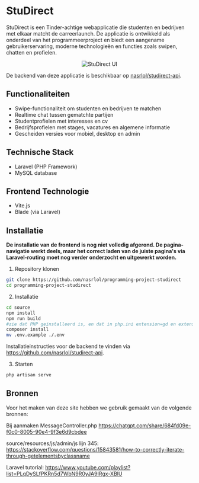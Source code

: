 # StuDirect

StuDirect is een Tinder-achtige webapplicatie die studenten en bedrijven met elkaar matcht de carreerlaunch. 
De applicatie is ontwikkeld als onderdeel van het programmeerproject en biedt een aangename gebruikerservaring, moderne technologieën en functies zoals swipen, chatten en profielen.

<p align="center">
  <img src="https://github.com/user-attachments/assets/8a2230b3-5fd6-4c3a-99ef-2bc7d66b84d1" alt="StuDirect UI">
</p>

De backend van deze applicatie is beschikbaar op [nasrlol/studirect-api](https://github.com/nasrlol/studirect-api).

## Functionaliteiten

- Swipe-functionaliteit om studenten en bedrijven te matchen
- Realtime chat tussen gematchte partijen
- Studentprofielen met interesses en cv
- Bedrijfsprofielen met stages, vacatures en algemene informatie
- Gescheiden versies voor mobiel, desktop en admin

## Technische Stack

- Laravel (PHP Framework)
- MySQL database

## Frontend Technologie

- Vite.js
- Blade (via Laravel)


## Installatie


**De installatie van de frontend is nog niet volledig afgerond. De pagina-navigatie werkt deels, maar het correct laden van de juiste pagina's via Laravel-routing moet nog verder onderzocht en uitgewerkt worden.**

1. Repository klonen

```bash
git clone https://github.com/nasrlol/programming-project-studirect
cd programming-project-studirect
```
2. Installatie

```bash
cd source 
npm install
npm run build
#zie dat PHP geïnstalleerd is, en dat in php.ini extension=gd en extension=fileinfo geïnstalleerd zijn.
composer install
mv .env.example ./.env
```

Installatieinstructies voor de backend te vinden via https://github.com/nasrlol/studirect-api.

3. Starten
```bash
php artisan serve
```

## Bronnen

Voor het maken van deze site hebben we gebruik gemaakt van de volgende bronnen:

Bij aanmaken MessageController.php
https://chatgpt.com/share/684fd09e-f0c0-8005-90e4-9f3e6d9cbdee

source/resources/js/admin/js lijn 345: 
https://stackoverflow.com/questions/15843581/how-to-correctly-iterate-through-getelementsbyclassname

Laravel tutorial: https://www.youtube.com/playlist?list=PLqDySLfPKRn5d7WbN9R0yJA9IRgx-XBlU